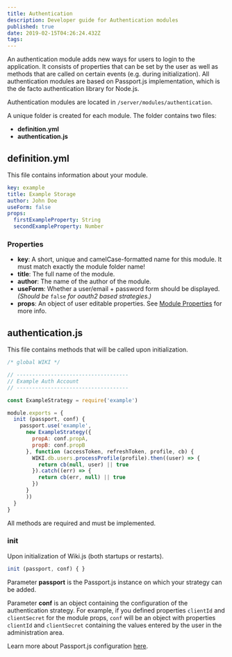```yaml
---
title: Authentication
description: Developer guide for Authentication modules
published: true
date: 2019-02-15T04:26:24.432Z
tags: 
---
```


An authentication module adds new ways for users to login to the application. It consists of properties that can be set by the user as well as methods that are called on certain events \(e.g. during initialization\). All authentication modules are based on Passport.js implementation, which is the de facto authentication library for Node.js.

Authentication modules are located in `/server/modules/authentication`.

A unique folder is created for each module. The folder contains two files:

* **definition.yml**
* **authentication.js**

## definition.yml

This file contains information about your module.
```yaml
key: example
title: Example Storage
author: John Doe
useForm: false
props:
  firstExampleProperty: String
  secondExampleProperty: Number
```

### Properties

* **key**: A short, unique and camelCase-formatted name for this module. It must match exactly the module folder name!
* **title**: The full name of the module.
* **author**: The name of the author of the module.
* **useForm**: Whether a user/email + password form should be displayed. _\(Should be_ `false` _for oauth2 based strategies.\)_
* **props**: An object of user editable properties. See [Module Properties](/dev/module-properties) for more info.

## authentication.js

This file contains methods that will be called upon initialization.

```js
/* global WIKI */

// ------------------------------------
// Example Auth Account
// ------------------------------------

const ExampleStrategy = require('example')

module.exports = {
  init (passport, conf) {
    passport.use('example',
      new ExampleStrategy({
        propA: conf.propA,
        propB: conf.propB
      }, function (accessToken, refreshToken, profile, cb) {
        WIKI.db.users.processProfile(profile).then((user) => {
          return cb(null, user) || true
        }).catch((err) => {
          return cb(err, null) || true
        })
      }
      ))
  }
}
```

 All methods are required and must be implemented.

### init

 Upon initialization of Wiki.js \(both startups or restarts\).

```javascript
init (passport, conf) { }
```

Parameter **passport** is the Passport.js instance on which your strategy can be added.

Parameter **conf** is an object containing the configuration of the authentication strategy. For example, if you defined properties `clientId` and `clientSecret` for the module props, `conf` will be an object with properties `clientId` and `clientSecret` containing the values entered by the user in the administration area.

Learn more about Passport.js configuration [here](http://www.passportjs.org/docs/configure/).
